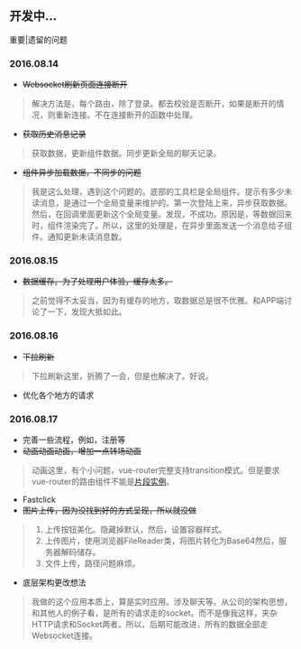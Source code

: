 ## 开发中...

重要|遗留的问题

### 2016.08.14

* ~~Websocket刷新页面连接断开~~

> 解决方法是，每个路由，除了登录。都去校验是否断开，如果是断开的情况，则重新连接。不在连接断开的函数中处理。

* ~~获取历史消息记录~~

> 获取数据，更新组件数据。同步更新全局的聊天记录。

* ~~组件异步加载数据，不同步的问题~~

> 我是这么处理，遇到这个问题的。底部的工具栏是全局组件。提示有多少未读消息，是通过一个全局变量来维护的。第一次登陆上来，异步获取数据。然后，在回调里面更新这个全局变量。发现，不成功。原因是，等数据回来时，组件渲染完了。所以，这里的处理是，在异步里面发送一个消息给子组件。通知更新未读消息数。

### 2016.08.15

* ~~数据缓存。为了处理用户体验，缓存太多。~~

> 之前觉得不太妥当，因为有缓存的地方，取数据总是很不优雅。和APP端讨论了一下，发现大抵如此。

### 2016.08.16

* ~~下拉刷新~~

> 下拉刷新这里，折腾了一会，但是也解决了。好说。

* 优化各个地方的请求

### 2016.08.17

* 完善一些流程，例如，注册等
* ~~动画动画动画，增加一点转场动画~~

> 动画这里，有个小问题，vue-router完整支持transition模式。但是要求vue-router的路由组件不能是[片段实例](https://vuejs.org.cn/guide/components.html#片断实例)。

* Fastclick
* ~~图片上传，因为没找到好的方式呈现，所以就没做~~

> 1. 上传按钮美化。隐藏掉默认，然后，设置容器样式。
> 2. 上传图片，使用浏览器FileReader类，将图片转化为Base64然后，服务器解码储存。
> 3. 文件上传，路径问题麻烦。

* 底层架构更改想法

> 我做的这个应用本质上，算是实时应用。涉及聊天等。从公司的架构思想，和其他人的例子看，是所有的请求走的socket。而不是像我这样，夹杂HTTP请求和Socket两者。所以，后期可能改进，所有的数据全部走Websocket连接。
